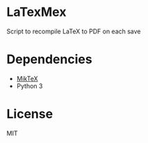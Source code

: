 # LaTexMex
Script to recompile LaTeX to PDF on each save

# Dependencies
- [MikTeX](https://miktex.org/download)
- Python 3

# License
MIT
